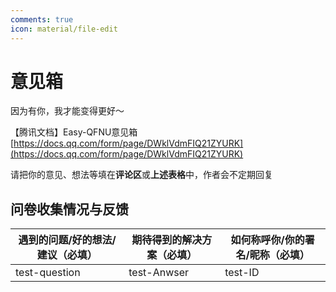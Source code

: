 ```yaml
---
comments: true
icon: material/file-edit
---
```


# 意见箱

因为有你，我才能变得更好～

【腾讯文档】Easy-QFNU意见箱 [https://docs.qq.com/form/page/DWklVdmFIQ21ZYURK](https://docs.qq.com/form/page/DWklVdmFIQ21ZYURK)

请把你的意见、想法等填在**评论区**或**上述表格**中，作者会不定期回复

## 问卷收集情况与反馈


| 遇到的问题/好的想法/建议（必填）|	期待得到的解决方案（必填） |	如何称呼你/你的署名/昵称（必填）|
|-|-|-|
|test-question|	test-Anwser	|test-ID|
